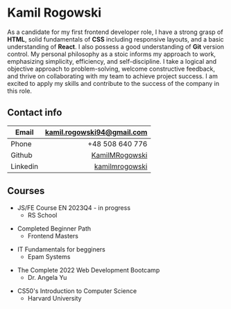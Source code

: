 # Kamil Rogowski

As a candidate for my first frontend developer role, I have a strong grasp of
**HTML**, solid fundamentals of **CSS** including responsive layouts, and a basic
understanding of **React**. I also possess a good understanding of **Git** version
control. My personal philosophy as a stoic informs my approach to work,
emphasizing simplicity, efficiency, and self-discipline. I take a logical and
objective approach to problem-solving, welcome constructive feedback, and
thrive on collaborating with my team to achieve project success. I am excited
to apply my skills and contribute to the success of the company in this role.

## Contact info

| Email    |                     <kamil.rogowski94@gmail.com> |
| -------- | -----------------------------------------------: |
| Phone    |                                  +48 508 640 776 |
| Github   |      [KamilMRogowski](github.com/KamilMRogowski) |
| Linkedin | [kamilmrogowski](linkedin.com/in/kamilmrogowski) |

## Courses

- JS/FE Course EN 2023Q4 - in progress
  - RS School

* Completed Beginner Path
  - Frontend Masters

- IT Fundamentals for begginers
  - Epam Systems

* The Complete 2022 Web Development Bootcamp
  - Dr. Angela Yu

- CS50's Introduction to Computer Science
  - Harvard University
